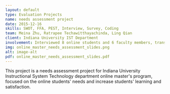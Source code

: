```yaml
---
layout: default
type: Evaluation Projects
name: needs assessment project
date: 2015-12-16
skills: SWOT, FFA, PEST, Interview, Survey, Coding
team: Meina Zhu, Ratrapee Techawitthayachinda, Ling Qian
client: Indiana University IST Department
involvement: Interviewed 8 online students and 6 faculty members, transtripted 4 interviews. conducted the data analysis and was responsible for the literature review.
img: online_master_needs_assessment_slides.png
alt: image-alt
pdf: online_master_needs_assessment_slides.pdf
---
```

This project is a needs assessment project for Indiana University Instructional System Technology department online master's program, focused on the online students' needs and increase students' learning and satisfaction.
